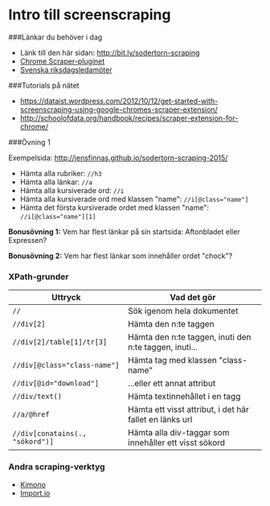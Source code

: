 # Intro till screenscraping

###Länkar du behöver i dag

- Länk till den här sidan: http://bit.ly/sodertorn-scraping
- [Chrome Scraper-pluginet](https://chrome.google.com/webstore/detail/scraper/mbigbapnjcgaffohmbkdlecaccepngjd)
- [Svenska riksdagsledamöter](http://www.riksdagen.se/sv/ledamoter-partier/Hitta-ledamot/Bokstavsordning/)

###Tutorials på nätet

- https://dataist.wordpress.com/2012/10/12/get-started-with-screenscraping-using-google-chromes-scraper-extension/
- http://schoolofdata.org/handbook/recipes/scraper-extension-for-chrome/

###Övning 1

Exempelsida: http://jensfinnas.github.io/sodertorn-scraping-2015/

- Hämta alla rubriker: `//h3`
- Hämta alla länkar: `//a`
- Hämta alla kursiverade ord: `//i`
- Hämta alla kursiverade ord med klassen "name": `//i[@class="name"]`
- Hämta det första kursiverade ordet med klassen "name": `//i[@class="name"][1]`

__Bonusövning 1:__ Vem har flest länkar på sin startsida: Aftonbladet eller Expressen?

__Bonusövning 2:__ Vem har flest länkar som innehåller ordet "chock"?

### XPath-grunder

Uttryck|Vad det gör
--- | ---
`//`|Sök igenom hela dokumentet
`//div[2]`|Hämta den n:te taggen
`//div[2]/table[1]/tr[3]`|Hämta den n:te taggen, inuti den n:te taggen, inuti...
`//div[@class="class-name"]`|Hämta tag med klassen "class-name" 
`//div[@id="download"]`|...eller ett annat attribut
`//div/text()`|Hämta textinnehållet i en tagg
`//a/@href`|Hämta ett visst attribut, i det här fallet en länks url
`//div[conatains(., "sökord")]`|Hämta alla div-taggar som innehåller ett visst sökord


### Andra scraping-verktyg

- [Kimono](https://www.kimonolabs.com/)
- [Import.io](https://import.io/)